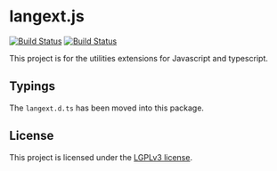 # langext.js

[![Build Status](https://travis-ci.org/fenying/langext.js.svg?branch=master)](https://travis-ci.org/fenying/langext.js)
[![Build Status](https://badge.fury.io/js/langext.svg)](https://www.npmjs.com/package/langext)

This project is for the utilities extensions for Javascript and typescript.

## Typings

The `langext.d.ts` has been moved into this package.

## License

This project is licensed under the 
[LGPLv3 license](https://github.com/fenying/langext.js/blob/master/LICENSE).

